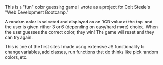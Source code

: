 This is a "fun" color guessing game I wrote as a project for Colt Steele's "Web Development Bootcamp."

A random color is selected and displayed as an RGB value at the top, and the user is given either 3 or 6 (depending on easy/hard more) choice. When the user guesses the correct color, they win! The game will reset and they can try again.

This is one of the first sites I made using extensive JS functionality to change variables, add classes, run functions that do thinks like pick random colors, etc.